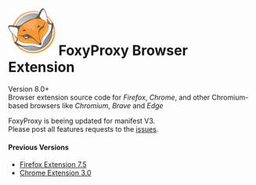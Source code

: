 
# ![FoxyProxy](/src/image/icon.svg) FoxyProxy Browser Extension
Version 8.0+  
Browser extension source code for *Firefox*, *Chrome*, and other Chromium-based browsers like *Chromium*, *Brave* and *Edge*

FoxyProxy is beeing updated for manifest V3.  
Please post all features requests to the [issues](https://github.com/foxyproxy/browser-extension/issues).

#### Previous Versions
- [Firefox Extension 7.5](https://github.com/foxyproxy/firefox-extension)
- [Chrome Extension 3.0](https://github.com/foxyproxy/Foxyproxy_Chrome)
